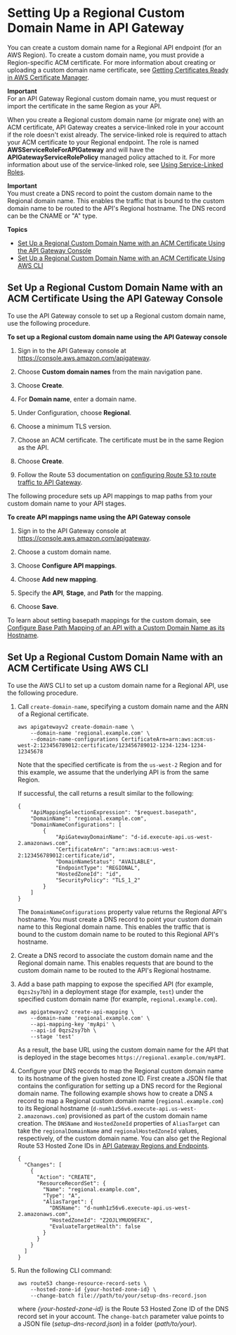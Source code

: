 # Setting Up a Regional Custom Domain Name in API Gateway<a name="apigateway-regional-api-custom-domain-create"></a>

You can create a custom domain name for a Regional API endpoint \(for an AWS Region\)\. To create a custom domain name, you must provide a Region\-specific ACM certificate\. For more information about creating or uploading a custom domain name certificate, see [Getting Certificates Ready in AWS Certificate Manager](how-to-custom-domains-prerequisites.md)\. 

**Important**  
For an API Gateway Regional custom domain name, you must request or import the certificate in the same Region as your API\.

 When you create a Regional custom domain name \(or migrate one\) with an ACM certificate, API Gateway creates a service\-linked role in your account if the role doesn't exist already\. The service\-linked role is required to attach your ACM certificate to your Regional endpoint\. The role is named **AWSServiceRoleForAPIGateway** and will have the **APIGatewayServiceRolePolicy** managed policy attached to it\. For more information about use of the service\-linked role, see [Using Service\-Linked Roles](https://docs.aws.amazon.com/IAM/latest/UserGuide/using-service-linked-roles.html)\. 

**Important**  
You must create a DNS record to point the custom domain name to the Regional domain name\. This enables the traffic that is bound to the custom domain name to be routed to the API's Regional hostname\. The DNS record can be the CNAME or "A" type\.

**Topics**
+ [Set Up a Regional Custom Domain Name with an ACM Certificate Using the API Gateway Console](#create-regional-domain-using-console)
+ [Set Up a Regional Custom Domain Name with an ACM Certificate Using AWS CLI](#apigateway-regional-api-custom-domain-create-with-awscli)

## Set Up a Regional Custom Domain Name with an ACM Certificate Using the API Gateway Console<a name="create-regional-domain-using-console"></a>

 To use the API Gateway console to set up a Regional custom domain name, use the following procedure\. 

**To set up a Regional custom domain name using the API Gateway console**

1. Sign in to the API Gateway console at [https://console\.aws\.amazon\.com/apigateway](https://console.aws.amazon.com/apigateway)\.

1. Choose **Custom domain names** from the main navigation pane\. 

1. Choose **Create**\.

1. For **Domain name**, enter a domain name\.

1. Under Configuration, choose **Regional**\.

1. Choose a minimum TLS version\.

1. Choose an ACM certificate\. The certificate must be in the same Region as the API\.

1. Choose **Create**\.

1. Follow the Route 53 documentation on [configuring Route 53 to route traffic to API Gateway](https://docs.aws.amazon.com/Route53/latest/DeveloperGuide/routing-to-api-gateway.html)\.

The following procedure sets up API mappings to map paths from your custom domain name to your API stages\.

**To create API mappings name using the API Gateway console**

1. Sign in to the API Gateway console at [https://console\.aws\.amazon\.com/apigateway](https://console.aws.amazon.com/apigateway)\.

1. Choose a custom domain name\.

1. Choose **Configure API mappings**\.

1. Choose **Add new mapping**\.

1. Specify the **API**, **Stage**, and **Path** for the mapping\.

1. Choose **Save**\.

To learn about setting basepath mappings for the custom domain, see [Configure Base Path Mapping of an API with a Custom Domain Name as its Hostname](how-to-edge-optimized-custom-domain-name.md#how-to-custom-domains-mapping-console)\.

## Set Up a Regional Custom Domain Name with an ACM Certificate Using AWS CLI<a name="apigateway-regional-api-custom-domain-create-with-awscli"></a>

To use the AWS CLI to set up a custom domain name for a Regional API, use the following procedure\.

1. Call `create-domain-name`, specifying a custom domain name and the ARN of a Regional certificate\.

   ```
   aws apigatewayv2 create-domain-name \ 
       --domain-name 'regional.example.com' \
       --domain-name-configurations CertificateArn=arn:aws:acm:us-west-2:123456789012:certificate/123456789012-1234-1234-1234-12345678
   ```

   Note that the specified certificate is from the `us-west-2` Region and for this example, we assume that the underlying API is from the same Region\.

   If successful, the call returns a result similar to the following:

   ```
   {
       "ApiMappingSelectionExpression": "$request.basepath",
       "DomainName": "regional.example.com",
       "DomainNameConfigurations": [
           {
               "ApiGatewayDomainName": "d-id.execute-api.us-west-2.amazonaws.com",
               "CertificateArn": "arn:aws:acm:us-west-2:123456789012:certificate/id",
               "DomainNameStatus": "AVAILABLE",
               "EndpointType": "REGIONAL",
               "HostedZoneId": "id",
               "SecurityPolicy": "TLS_1_2"
           }
       ]
   }
   ```

   The `DomainNameConfigurations` property value returns the Regional API's hostname\. You must create a DNS record to point your custom domain name to this Regional domain name\. This enables the traffic that is bound to the custom domain name to be routed to this Regional API's hostname\.

1. Create a DNS record to associate the custom domain name and the Regional domain name\. This enables requests that are bound to the custom domain name to be routed to the API's Regional hostname\.

1. Add a base path mapping to expose the specified API \(for example, `0qzs2sy7bh`\) in a deployment stage \(for example, `test`\) under the specified custom domain name \(for example, `regional.example.com`\)\.

   ```
   aws apigatewayv2 create-api-mapping \
       --domain-name 'regional.example.com' \
       --api-mapping-key 'myApi' \
       --api-id 0qzs2sy7bh \
       --stage 'test'
   ```

   As a result, the base URL using the custom domain name for the API that is deployed in the stage becomes `https://regional.example.com/myAPI`\.

1. Configure your DNS records to map the Regional custom domain name to its hostname of the given hosted zone ID\. First create a JSON file that contains the configuration for setting up a DNS record for the Regional domain name\. The following example shows how to create a DNS `A` record to map a Regional custom domain name \(`regional.example.com`\) to its Regional hostname \(`d-numh1z56v6.execute-api.us-west-2.amazonaws.com`\) provisioned as part of the custom domain name creation\. The `DNSName` and `HostedZoneId` properties of `AliasTarget` can take the `regionalDomainName` and `regionalHostedZoneId` values, respectively, of the custom domain name\. You can also get the Regional Route 53 Hosted Zone IDs in [API Gateway Regions and Endpoints](https://docs.aws.amazon.com/general/latest/gr/rande.html#apigateway_region)\.

   ```
   {
     "Changes": [
       {
         "Action": "CREATE",
         "ResourceRecordSet": {
           "Name": "regional.example.com",
           "Type": "A",
           "AliasTarget": {
             "DNSName": "d-numh1z56v6.execute-api.us-west-2.amazonaws.com",
             "HostedZoneId": "Z2OJLYMUO9EFXC",
             "EvaluateTargetHealth": false
           }
         }
       }
     ]
   }
   ```

1. Run the following CLI command:

   ```
   aws route53 change-resource-record-sets \
       --hosted-zone-id {your-hosted-zone-id} \
       --change-batch file://path/to/your/setup-dns-record.json
   ```

   where *\{your\-hosted\-zone\-id\}* is the Route 53 Hosted Zone ID of the DNS record set in your account\. The `change-batch` parameter value points to a JSON file \(*setup\-dns\-record\.json*\) in a folder \(*path/to/your*\)\.